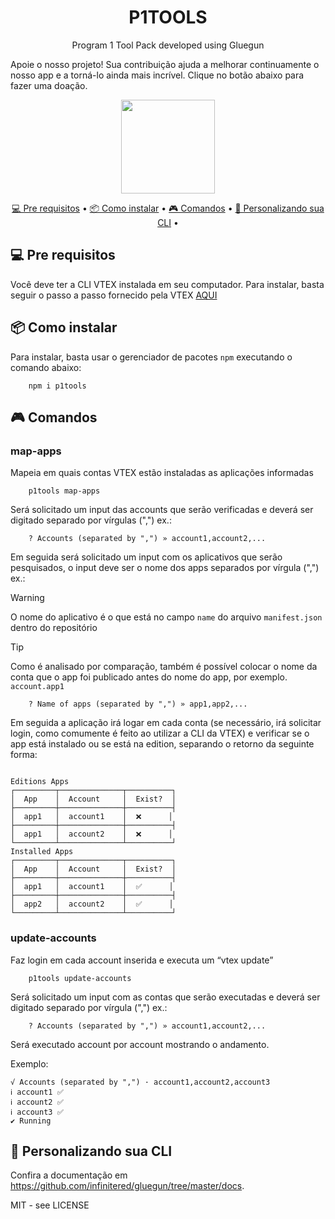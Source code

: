 <h1 align="center">
    P1TOOLS
</h1>
<p align="center">Program 1 Tool Pack developed using Gluegun</p>

Apoie o nosso projeto! Sua contribuição ajuda a melhorar continuamente o nosso app e a torná-lo ainda mais incrível. Clique no botão abaixo para fazer uma doação.
<p align="center">
  <a href="https://rebrand.ly/w7ju9oj" target="_blank">
    <img width="150" src="https://github.com/luizbp/p1tools-gluegun/assets/54871916/21ed71ec-3d9f-4fa4-86b7-9c41b4f4f8f8">
  </a>
</p>

<p align="center">
 <a href="#-pre-requisitos">💻 Pre requisitos</a> •
 <a href="#-como-instalar">📦 Como instalar</a> •
 <a href="#-comandos">🎮 Comandos</a> •
 <a href="#-personalizando-sua-cli">🚀 Personalizando sua CLI</a> • 
</p>

## 💻 Pre requisitos

Você deve ter a CLI VTEX instalada em seu computador. Para instalar, basta seguir o passo a passo fornecido pela VTEX [AQUI](https://developers.vtex.com/vtex-developer-docs/docs/vtex-io-documentation-vtex-io-cli-install)

## 📦 Como instalar

Para instalar, basta usar o gerenciador de pacotes `npm` executando o comando abaixo:

```shell
    npm i p1tools
```

## 🎮 Comandos

### map-apps

Mapeia em quais contas VTEX estão instaladas as aplicações informadas

```shell
    p1tools map-apps
```

Será solicitado um input das accounts que serão verificadas e deverá ser digitado separado por vírgulas (",") ex.:

```shell
    ? Accounts (separated by ",") » account1,account2,...
```

Em seguida será solicitado um input com os aplicativos que serão pesquisados, o input deve ser o nome dos apps separados por vírgula (",") ex.:

> [!WARNING]
> O nome do aplicativo é o que está no campo `name` do arquivo `manifest.json` dentro do repositório

> [!TIP]
> Como é analisado por comparação, também é possível colocar o nome da conta que o app foi publicado antes do nome do app, por exemplo. `account.app1`

```shell
    ? Name of apps (separated by ",") » app1,app2,...
```

Em seguida a aplicação irá logar em cada conta (se necessário, irá solicitar login, como comumente é feito ao utilizar a CLI da VTEX) e verificar se o app está instalado ou se está na edition, separando o retorno da seguinte forma:

```shell

Editions Apps
┌─────────┬──────────────┬──────────┐
│  App    │  Account     │  Exist?  │
├─────────┼──────────────┼──────────┤
│  app1   │  account1    │  ❌      │
├─────────┼──────────────┼──────────┤
│  app1   │  account2    │  ❌      │
└─────────┴──────────────┴──────────┘
Installed Apps
┌─────────┬──────────────┬──────────┐
│  App    │  Account     │  Exist?  │
├─────────┼──────────────┼──────────┤
│  app1   │  account1    │  ✅      │
├─────────┼──────────────┼──────────┤
│  app2   │  account2    │  ✅      │
└─────────┴──────────────┴──────────┘
```

### update-accounts

Faz login em cada account inserida e executa um “vtex update”

```shell
    p1tools update-accounts
```

Será solicitado um input com as contas que serão executadas e deverá ser digitado separado por vírgula (",") ex.:

```shell
    ? Accounts (separated by ",") » account1,account2,...
```

Será executado account por account mostrando o andamento.

Exemplo: 

```shell
√ Accounts (separated by ",") · account1,account2,account3
ℹ account1 ✅
ℹ account2 ✅
ℹ account3 ✅
✔ Running
```


## 🚀 Personalizando sua CLI

Confira a documentação em https://github.com/infinitered/gluegun/tree/master/docs.

MIT - see LICENSE
